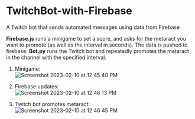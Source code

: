 # TwitchBot-with-Firebase
A Twitch bot that sends automated messages using data from Firebase

**Firebase.js** runs a minigame to set a score, and asks for the metaract you want to promote (as well as the interval in seconds). The data is pushed to firebase.
**Bot.py** runs the Twitch bot and repeatedly promotes the metaract in the channel with the specified interval.

1. Minigame:  
![Screenshot 2023-02-10 at 12 45 40 PM](https://user-images.githubusercontent.com/77413460/218004955-fa0f7a90-5878-4971-919c-054b9b140e3c.png)

2. Firebase updates:  
![Screenshot 2023-02-10 at 12 46 13 PM](https://user-images.githubusercontent.com/77413460/218004964-9922bde7-5322-42b4-aa7f-22c3ce1b88e9.png)

3. Twitch bot promotes metaract:  
![Screenshot 2023-02-10 at 12 46 45 PM](https://user-images.githubusercontent.com/77413460/218005031-b966de38-9ff9-4047-9a1b-8945edbe7d5d.png)
